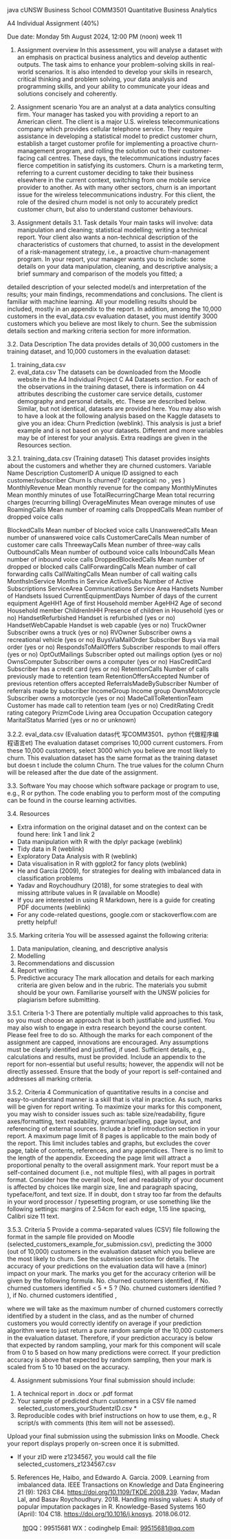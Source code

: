 java cUNSW Business School
COMM3501 Quantitative Business Analytics

A4 Individual Assignment (40%)

Due date: Monday 5th August 2024, 12:00 PM (noon) week 11

1. Assignment overview
In this assessment, you will analyse a dataset with an emphasis on practical business analytics and
develop authentic outputs. The task aims to enhance your problem-solving skills in real-world
scenarios. It is also intended to develop your skills in research, critical thinking and problem
solving, your data analysis and programming skills, and your ability to communicate your ideas and
solutions concisely and coherently.

2. Assignment scenario
You are an analyst at a data analytics consulting firm. Your manager has tasked you with providing
a report to an American client. The client is a major U.S. wireless telecommunications company
which provides cellular telephone service. They require assistance in developing a statistical model
to predict customer churn, establish a target customer profile for implementing a proactive churn-
management program, and rolling the solution out to their customer-facing call centres.
These days, the telecommunications industry faces fierce competition in satisfying its customers.
Churn is a marketing term, referring to a current customer deciding to take their business
elsewhere  in the current context, switching from one mobile service provider to another. As with
many other sectors, churn is an important issue for the wireless telecommunications industry. For
this client, the role of the desired churn model is not only to accurately predict customer churn,
but also to understand customer behaviours.

3. Assignment details
3.1. Task details
Your main tasks will involve: data manipulation and cleaning; statistical modelling; writing a
technical report. Your client also wants a non-technical description of the characteristics of
customers that churned, to assist in the development of a risk-management strategy, i.e., a
proactive churn-management program.
In your report, your manager wants you to include: some details on your data manipulation,
cleaning, and descriptive analysis; a brief summary and comparison of the models you fitted; a

detailed description of your selected model/s and interpretation of the results; your main findings,
recommendations and conclusions.
The client is familiar with machine learning. All your modelling results should be included, mostly
in an appendix to the report.
In addition, among the 10,000 customers in the eval_data.csv evaluation dataset, you must
identify 3000 customers which you believe are most likely to churn.
See the submission details section and marking criteria section for more information.

3.2. Data Description
The data provides details of 30,000 customers in the training dataset, and 10,000 customers in the
evaluation dataset:
1. training_data.csv
2. eval_data.csv
The datasets can be downloaded from the Moodle website in the A4 Individual Project  C A4
Datasets section.
For each of the observations in the training dataset, there is information on 44 attributes
describing the customer care service details, customer demography and personal details, etc.
These are described below.
Similar, but not identical, datasets are provided here. You may also wish to have a look at the
following analysis based on the Kaggle datasets to give you an idea: Churn Prediction (weblink).
This analysis is just a brief example and is not based on your datasets. Different and more variables
may be of interest for your analysis. Extra readings are given in the Resources section.

3.2.1. training_data.csv (Training dataset)
This dataset provides insights about the customers and whether they are churned customers.
Variable Name Description
CustomerID A unique ID assigned to each customer/subscriber
Churn Is churned? (categorical:   no  ,  yes  )
MonthlyRevenue Mean monthly revenue for the company
MonthlyMinutes Mean monthly minutes of use
TotalRecurringCharge Mean total recurring charges (recurring billing)
OverageMinutes Mean overage minutes of use
RoamingCalls Mean number of roaming calls
DroppedCalls Mean number of dropped voice calls

BlockedCalls Mean number of blocked voice calls
UnansweredCalls Mean number of unanswered voice calls
CustomerCareCalls Mean number of customer care calls
ThreewayCalls Mean number of three-way calls
OutboundCalls Mean number of outbound voice calls
InboundCalls Mean number of inbound voice calls
DroppedBlockedCalls Mean number of dropped or blocked calls
CallForwardingCalls Mean number of call forwarding calls
CallWaitingCalls Mean number of call waiting calls
MonthsInService Months in Service
ActiveSubs Number of Active Subscriptions
ServiceArea Communications Service Area
Handsets Number of Handsets Issued
CurrentEquipmentDays Number of days of the current equipment
AgeHH1 Age of first Household member
AgeHH2 Age of second Household member
ChildrenInHH Presence of children in Household (yes or no)
HandsetRefurbished Handset is refurbished (yes or no)
HandsetWebCapable Handset is web capable (yes or no)
TruckOwner Subscriber owns a truck (yes or no)
RVOwner Subscriber owns a recreational vehicle (yes or no)
BuysViaMailOrder Subscriber Buys via mail order (yes or no)
RespondsToMailOffers Subscriber responds to mail offers (yes or no)
OptOutMailings Subscriber opted out mailings option (yes or no)
OwnsComputer Subscriber owns a computer (yes or no)
HasCreditCard Subscriber has a credit card (yes or no)
RetentionCalls Number of calls previously made to retention team
RetentionOffersAccepted Number of previous retention offers accepted
ReferralsMadeBySubscriber Number of referrals made by subscriber
IncomeGroup Income group
OwnsMotorcycle Subscriber owns a motorcycle (yes or no)
MadeCallToRetentionTeam Customer has made call to retention team (yes or no)
CreditRating Credit rating category
PrizmCode Living area
Occupation Occupation category
MaritalStatus Married (yes or no or unknown)

3.2.2. eval_data.csv (Evaluation datas代 写COMM3501、python
代做程序编程语言et)
The evaluation dataset comprises 10,000 current customers. From these 10,000 customers, select
3000 which you believe are most likely to churn. This evaluation dataset has the same format as
the training dataset but doesn  t include the column Churn. The true values for the column Churn
will be released after the due date of the assignment.

3.3. Software
You may choose which software package or program to use, e.g., R or python. The code enabling
you to perform most of the computing can be found in the course learning activities.

3.4. Resources
- Extra information on the original dataset and on the context can be found here: link 1 and
link 2
- Data manipulation with R with the   dplyr   package (weblink)
- Tidy data in R (weblink)
- Exploratory Data Analysis with R (weblink)
- Data visualisation in R with ggplot2 for fancy plots (weblink)
- He and Garcia (2009), for strategies for dealing with imbalanced data in classification
problems
- Yadav and Roychoudhury (2018), for some strategies to deal with missing attribute values in
R (available on Moodle)
- If you are interested in using R Markdown, here is a guide for creating PDF documents
(weblink)
- For any code-related questions, google.com or stackoverflow.com are pretty helpful!

3.5. Marking criteria
You will be assessed against the following criteria:
1. Data manipulation, cleaning, and descriptive analysis
2. Modelling
3. Recommendations and discussion
4. Report writing
5. Predictive accuracy
The mark allocation and details for each marking criteria are given below and in the rubric. The
materials you submit should be your own. Familiarise yourself with the UNSW policies for
plagiarism before submitting.

3.5.1. Criteria 1-3
There are potentially multiple valid approaches to this task, so you must choose an approach that
is both justifiable and justified.
You may also wish to engage in extra research beyond the course content. Please feel free to do
so. Although the marks for each component of the assignment are capped, innovations are
encouraged.
Any assumptions must be clearly identified and justified, if used. Sufficient details, e.g.,
calculations and results, must be provided. Include an appendix to the report for non-essential but
useful results; however, the appendix will not be directly assessed. Ensure that the body of your
report is self-contained and addresses all marking criteria.

3.5.2. Criteria 4
Communication of quantitative results in a concise and easy-to-understand manner is a skill that is
vital in practice. As such, marks will be given for report writing. To maximize your marks for this
component, you may wish to consider issues such as: table size/readability, figure
axes/formatting, text readability, grammar/spelling, page layout, and referencing of external
sources.
Include a brief introduction section in your report.
A maximum page limit of 8 pages is applicable to the main body of the report. This limit includes
tables and graphs, but excludes the cover page, table of contents, references, and any appendices.
There is no limit to the length of the appendix. Exceeding the page limit will attract a proportional
penalty to the overall assignment mark. Your report must be a self-contained document (i.e., not
multiple files), with all pages in portrait format.
Consider how the overall look, feel and readability of your document is affected by choices like
margin size, line and paragraph spacing, typeface/font, and text size. If in doubt, don  t stray too far
from the defaults in your word processor / typesetting program, or use something like the
following settings: margins of 2.54cm for each edge, 1.15 line spacing, Calibri size 11 text.

3.5.3. Criteria 5
Provide a comma-separated values (CSV) file following the format in the sample file provided on
Moodle (selected_customers_example_for_submission.csv), predicting the 3000
(out of 10,000) customers in the evaluation dataset which you believe are the most likely to churn.
See the submission section for details.
The accuracy of your predictions on the evaluation data will have a (minor) impact on your mark.
The marks you get for the accuracy criterion will be given by the following formula.
   No. churned customers identified, if No. churned customers identified <
5 +
5
?
(No. churned customers identified ? ), if No. churned customers identified    ,

where we will take as the maximum number of churned customers correctly identified by a
student in the class, and as the number of churned customers you would correctly identify on
average if your prediction algorithm were to just return a pure random sample of the 10,000
customers in the evaluation dataset. Therefore, if your prediction accuracy is below that expected
by random sampling, your mark for this component will scale from 0 to 5 based on how many
predictions were correct. If your prediction accuracy is above that expected by random sampling,
then your mark is scaled from 5 to 10 based on the accuracy.

4. Assignment submissions
Your final submission should include:
1) A technical report in .docx or .pdf format
2) Your sample of predicted churn customers in a CSV file named
selected_customers_yourStudentzID.csv *
3) Reproducible codes with brief instructions on how to use them, e.g., R script/s with
comments (this item will not be assessed).

Upload your final submission using the submission links on Moodle. Check your report displays
properly on-screen once it is submitted.

* If your zID were z1234567, you would call the file selected_customers_z1234567.csv

5. References
He, Haibo, and Edwardo A. Garcia. 2009.   Learning from imbalanced data.   IEEE Transactions on
Knowledge and Data Engineering 21 (9): 1263 C84. https://doi.org/10.1109/TKDE.2008.239.
Yadav, Madan Lal, and Basav Roychoudhury. 2018.   Handling missing values: A study of popular
imputation packages in R.   Knowledge-Based Systems 160 (April): 104 C18.
https://doi.org/10.1016/j.knosys. 2018.06.012.

         
加QQ：99515681  WX：codinghelp  Email: 99515681@qq.com
